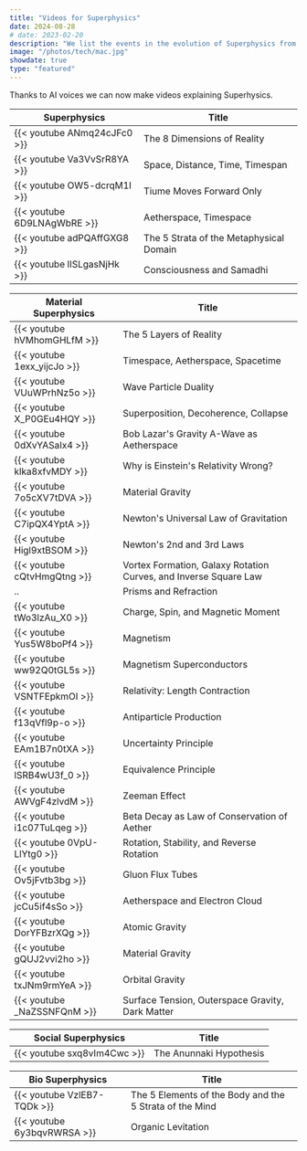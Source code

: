 ```yaml
---
title: "Videos for Superphysics"
date: 2024-08-28
# date: 2023-02-20
description: "We list the events in the evolution of Superphysics from 2020-present"
image: "/photos/tech/mac.jpg"
showdate: true
type: "featured"
---
```




Thanks to AI voices we can now make videos explaining Superhysics.


Superphysics | Title
--- | ---
{{< youtube ANmq24cJFc0 >}} | The 8 Dimensions of Reality
{{< youtube Va3VvSrR8YA >}} | Space, Distance, Time, Timespan
{{< youtube OW5-dcrqM1I >}} | Tiume Moves Forward Only
{{< youtube 6D9LNAgWbRE >}} | Aetherspace, Timespace
{{< youtube adPQAffGXG8 >}} | The 5 Strata of the Metaphysical Domain
{{< youtube lISLgasNjHk >}} | Consciousness and Samadhi


Material Superphysics | Title
--- | ---
{{< youtube hVMhomGHLfM >}} | The 5 Layers of Reality
{{< youtube 1exx_yijcJo >}} | Timespace, Aetherspace, Spacetime
{{< youtube VUuWPrhNz5o >}} | Wave Particle Duality
{{< youtube X_P0GEu4HQY >}} | Superposition, Decoherence, Collapse
{{< youtube 0dXvYASaIx4 >}} | Bob Lazar's Gravity A-Wave as Aetherspace
{{< youtube klka8xfvMDY >}} | Why is Einstein's Relativity Wrong?
{{< youtube 7o5cXV7tDVA >}} | Material Gravity
{{< youtube C7ipQX4YptA >}} | Newton's Universal Law of Gravitation
{{< youtube Higl9xtBSOM >}} | Newton's 2nd and 3rd Laws
{{< youtube cQtvHmgQtng >}} | Vortex Formation, Galaxy Rotation Curves,  and Inverse Square Law
.. | Prisms and Refraction
{{< youtube tWo3lzAu_X0 >}} | Charge, Spin, and Magnetic Moment
{{< youtube Yus5W8boPf4 >}} | Magnetism
{{< youtube ww92Q0tGL5s >}} | Magnetism Superconductors
{{< youtube VSNTFEpkmOI >}} | Relativity: Length Contraction
{{< youtube f13qVfl9p-o >}} | Antiparticle Production
{{< youtube EAm1B7n0tXA >}} | Uncertainty Principle
{{< youtube lSRB4wU3f_0 >}} | Equivalence Principle
{{< youtube AWVgF4zlvdM >}} | Zeeman Effect
{{< youtube i1c07TuLqeg >}} | Beta Decay as Law of Conservation of Aether
{{< youtube 0VpU-LlYtg0 >}} | Rotation, Stability, and Reverse Rotation
{{< youtube Ov5jFvtb3bg >}}| Gluon Flux Tubes
{{< youtube jcCu5if4sSo >}}| Aetherspace and Electron Cloud
{{< youtube DorYFBzrXQg >}} | Atomic Gravity
{{< youtube gQUJ2vvi2ho >}}| Material Gravity
{{< youtube txJNm9rmYeA >}} | Orbital Gravity
{{< youtube _NaZSSNFQnM >}} | Surface Tension, Outerspace Gravity, Dark Matter


Social Superphysics | Title
--- | ---
{{< youtube sxq8vIm4Cwc >}} | The Anunnaki Hypothesis


Bio Superphysics | Title
--- | ---
{{< youtube VzlEB7-TQDk >}} | The 5 Elements of the Body and the 5 Strata of the Mind
{{< youtube 6y3bqvRWRSA >}} | Organic Levitation


